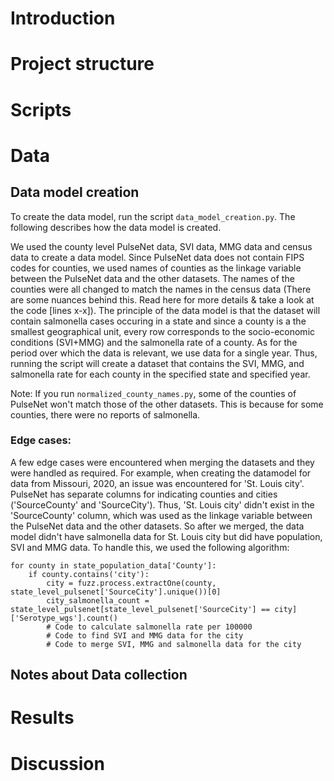 # Introduction

# Project structure

# Scripts

# Data

## Data model creation

To create the data model, run the script `data_model_creation.py`. The following describes how the data model is created.

We used the county level PulseNet data, SVI data, MMG data and census data to create a data model. Since PulseNet data does not contain FIPS codes for counties, we used names of counties as the linkage variable between the PulseNet data and the other datasets. The names of the counties were all changed to match the names in the census data (There are some nuances behind this. Read here for more details & take a look at the code [lines x-x]). The principle of the data model is that the dataset will contain salmonella cases occuring in a state and since a county is a the smallest geographical unit, every row corresponds to the socio-economic conditions (SVI+MMG) and the salmonella rate of a county. As for the period over which the data is relevant, we use data for a single year. Thus, running the script will create a dataset that contains the SVI, MMG, and salmonella rate for each county in the specified state and specified year.

Note: If you run `normalized_county_names.py`, some of the counties of PulseNet won't match those of the other datasets. This is because for some counties, there were no reports of salmonella.

### Edge cases:

A few edge cases were encountered when merging the datasets and they were handled as required. For example, when creating the datamodel for data from Missouri, 2020, an issue was encountered for 'St. Louis city'. PulseNet has separate columns for indicating counties and cities ('SourceCounty' and 'SourceCity'). Thus, 'St. Louis city' didn't exist in the 'SourceCounty' column, which was used as the linkage variable between the PulseNet data and the other datasets. So after we merged, the data model didn't have salmonella data for St. Louis city but did have population, SVI and MMG data. To handle this, we used the following algorithm:

```
for county in state_population_data['County']:
    if county.contains('city'):
        city = fuzz.process.extractOne(county, state_level_pulsenet['SourceCity'].unique())[0]
        city_salmonella_count = state_level_pulsenet[state_level_pulsenet['SourceCity'] == city]['Serotype_wgs'].count()
        # Code to calculate salmonella rate per 100000
        # Code to find SVI and MMG data for the city
        # Code to merge SVI, MMG and salmonella data for the city
```


## Notes about Data collection

# Results

# Discussion